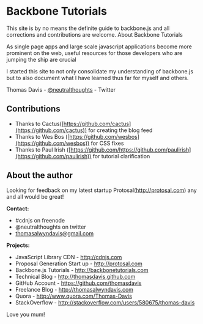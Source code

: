 # Backbone Tutorials

This site is by no means the definite guide to backbone.js and all corrections and contributions are welcome.
About Backbone Tutorials

As single page apps and large scale javascript applications become more prominent on the web, useful resources for those developers who are jumping the ship are crucial

I started this site to not only consolidate my understanding of backbone.js but to also document what I have learned thus far for myself and others.

Thomas Davis - [@neutralthoughts](http://twitter.com/neutralthoughts) - Twitter

## Contributions

* Thanks to Cactus([https://github.com/cactus](https://github.com/cactus)) for creating the blog feed
* Thanks to Wes Bos ([https://github.com/wesbos](https://github.com/wesbos)) for CSS fixes
* Thanks to Paul Irish ([https://github.com/https://github.com/paulirish](https://github.com/paulirish)) for tutorial clarification

## About the author

Looking for feedback on my latest startup Protosal(http://protosal.com) any and all would be great!

**Contact:**

*   \#cdnjs on freenode
*   @neutralthoughts on twitter
*   thomasalwyndavis@gmail.com

**Projects:**

*   JavaScript Library CDN - http://cdnjs.com
*   Proposal Generation Start up - http://protosal.com
*   Backbone.js Tutorials - http://backbonetutorials.com
*   Technical Blog - http://thomasdavis.github.com
*   GitHub Account - https://github.com/thomasdavis
*   Freelance Blog - http://thomasalwyndavis.com
*   Quora - http://www.quora.com/Thomas-Davis
*   StackOverflow - http://stackoverflow.com/users/580675/thomas-davis

Love you mum!
